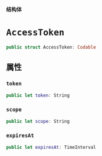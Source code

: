 **结构体**

# `AccessToken`

```swift
public struct AccessToken: Codable
```

## 属性

### `token`

```swift
public let token: String
```

### `scope`

```swift
public let scope: String
```

### `expiresAt`

```swift
public let expiresAt: TimeInterval
```

